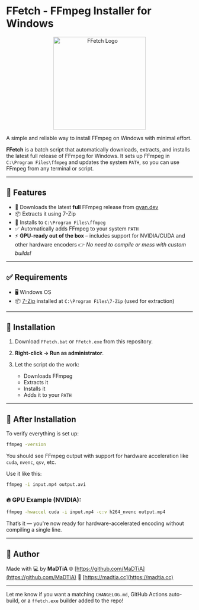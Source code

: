 # FFetch - FFmpeg Installer for Windows

<p align="center">
  <img src="https://i.ibb.co/WvpzrtLG/FFetch-FFmpeg-Installer-for-Windows.png" alt="FFetch Logo" width="250"/>
</p>

A simple and reliable way to install FFmpeg on Windows with minimal effort.

**FFetch** is a batch script that automatically downloads, extracts, and installs the latest full release of FFmpeg for Windows. It sets up FFmpeg in `C:\Program Files\ffmpeg` and updates the system `PATH`, so you can use FFmpeg from any terminal or script.

---

## 🚀 Features

* 🔽 Downloads the latest **full** FFmpeg release from [gyan.dev](https://www.gyan.dev/ffmpeg/builds/)
* 📦 Extracts it using 7-Zip
* 📁 Installs to `C:\Program Files\ffmpeg`
* ✅ Automatically adds FFmpeg to your system `PATH`
* ⚡️ **GPU-ready out of the box** – includes support for NVIDIA/CUDA and other hardware encoders
  👉 *No need to compile or mess with custom builds!*

---

## ✅ Requirements

* 🖥️ Windows OS
* 📦 [7-Zip](https://www.7-zip.org/) installed at `C:\Program Files\7-Zip` (used for extraction)

---

## 🔧 Installation

1. Download `FFetch.bat` or `FFetch.exe` from this repository.
2. **Right-click → Run as administrator**.
3. Let the script do the work:

   * Downloads FFmpeg
   * Extracts it
   * Installs it
   * Adds it to your `PATH`

---

## 🧪 After Installation

To verify everything is set up:

```bash
ffmpeg -version
```

You should see FFmpeg output with support for hardware acceleration like `cuda`, `nvenc`, `qsv`, etc.

Use it like this:

```bash
ffmpeg -i input.mp4 output.avi
```

### 🔥 GPU Example (NVIDIA):

```bash
ffmpeg -hwaccel cuda -i input.mp4 -c:v h264_nvenc output.mp4
```

That’s it — you're now ready for hardware-accelerated encoding without compiling a single line.

---

## 🙌 Author

Made with 💻 by **MaDTiA**
🌐 [https://github.com/MaDTiA](https://github.com/MaDTiA)
🧠 [https://madtia.cc](https://madtia.cc)

---

Let me know if you want a matching `CHANGELOG.md`, GitHub Actions auto-build, or a `ffetch.exe` builder added to the repo!
